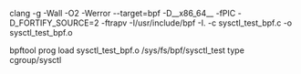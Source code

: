 

clang -g -Wall -O2 -Werror  --target=bpf -D__x86_64__ -fPIC -D_FORTIFY_SOURCE=2 -ftrapv -I/usr/include/bpf -I. -c  sysctl_test_bpf.c -o  sysctl_test_bpf.o

bpftool prog load sysctl_test_bpf.o /sys/fs/bpf/sysctl_test type cgroup/sysctl
